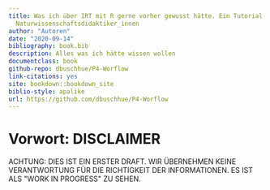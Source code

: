 ```yaml
--- 
title: Was ich über IRT mit R gerne vorher gewusst hätte. Ein Tutorial für und von
  Naturwissenschaftsdidaktiker_innen
author: "Autoren"
date: "2020-09-14"
bibliography: book.bib
description: Alles was ich hätte wissen wollen
documentclass: book
github-repo: dbuschhue/P4-Worflow
link-citations: yes
site: bookdown::bookdown_site
biblio-style: apalike
url: https://github.com/dbuschhue/P4-Worflow
---
```


# Vorwort: DISCLAIMER

ACHTUNG: DIES IST EIN ERSTER DRAFT. WIR ÜBERNEHMEN KEINE VERANTWORTUNG FÜR DIE RICHTIGKEIT DER INFORMATIONEN. ES IST ALS "WORK IN PROGRESS" ZU SEHEN.
